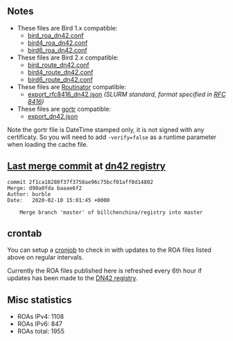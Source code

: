 ## Notes

- These files are Bird 1.x compatible:
  - [bird_roa_dn42.conf](bird_roa_dn42.conf)
  - [bird4_roa_dn42.conf](bird4_roa_dn42.conf)
  - [bird6_roa_dn42.conf](bird6_roa_dn42.conf)
- These files are Bird 2.x compatible:
  - [bird_route_dn42.conf](bird_route_dn42.conf)
  - [bird4_route_dn42.conf](bird4_route_dn42.conf)
  - [bird6_route_dn42.conf](bird6_route_dn42.conf)
- These files are [Routinator][2] compatible:
  - [export_rfc8416_dn42.json](export_rfc8416_dn42.json) _(SLURM standard, format specified in [RFC 8416][4])_
- These files are [gortr][3] compatible:
  - [export_dn42.json](export_dn42.json)

Note the gortr file is DateTime stamped only, it is not signed with any certificaty. So you will need to add
`-verify=false` as a runtime parameter when loading the cache file.

## [Last merge commit][0] at [dn42 registry][1]

```
commit 2f1ca18280f37f3758ae96c75bcf01aff0d14802
Merge: d90a0fda baaae6f2
Author: burble
Date:   2020-02-10 15:01:45 +0000

    Merge branch 'master' of billchenchina/registry into master
```

## crontab

You can setup a [cronjob][5] to check in with updates to the ROA files listed
above on regular intervals.

Currently the ROA files published here is refreshed every 6th hour if
updates has been made to the [DN42 registry][1].

## Misc statistics

- ROAs IPv4:  1108
- ROAs IPv6:  847
- ROAs total: 1955

[0]: https://git.dn42.us/dn42/registry/commit/2f1ca18280f37f3758ae96c75bcf01aff0d14802
[1]: https://git.dn42.us/dn42/registry
[2]: https://github.com/NLnetLabs/routinator
[3]: https://github.com/cloudflare/gortr
[4]: https://tools.ietf.org/html/rfc8416
[5]: doc/crontab.md

